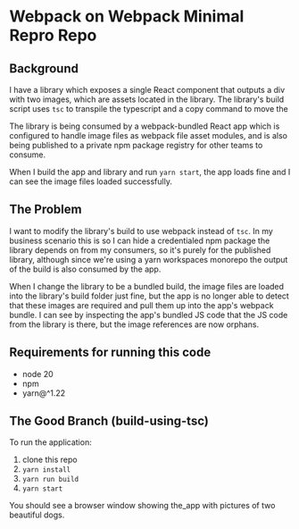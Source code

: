 # Webpack on Webpack Minimal Repro Repo

## Background
I have a library which exposes a single React component that outputs a div with two images, which are assets located in the library. The library's build script uses `tsc` to transpile the typescript and a copy command to move the 

The library is being consumed by a webpack-bundled React app which is configured to handle image files as webpack file asset modules, and is also being published to a private npm package registry for other teams to consume.

When I build the app and library and run `yarn start`, the app loads fine and I can see the image files loaded successfully. 

## The Problem
I want to modify the library's build to use webpack instead of `tsc`. In my business scenario this is so I can hide a credentialed npm package the library depends on from my consumers, so it's purely for the published library, although since we're using a yarn workspaces monorepo the output of the build is also consumed by the app. 

When I change the library to be a bundled build, the image files are loaded into the library's build folder just fine, but the app is no longer able to detect that these images are required and pull them up into the app's webpack bundle. I can see by inspecting the app's bundled JS code that the JS code from the library is there, but the image references are now orphans. 

## Requirements for running this code
* node 20
* npm
* yarn@^1.22


## The Good Branch (build-using-tsc)
To run the application:
1. clone this repo
2. `yarn install`
3. `yarn run build`
4. `yarn start`

You should see a browser window showing the_app with pictures of two beautiful dogs.

